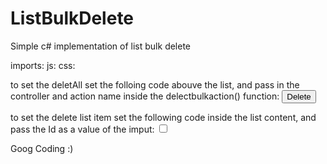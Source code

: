 # ListBulkDelete
Simple c# implementation of list bulk delete


imports:
  js:
    <script src="~/bulkaction/bulkaction.js" asp-append-version="true"></script>
  css: 
    <link rel="stylesheet" href="~/bulkaction/bulkbtn.css" asp-append-version="true" />
    
    
to set the deletAll set the folloing code abouve the list, and pass in the controller and action name inside the delectbulkaction() function: 
     <button type="button" class="btn btn-danger " id="deletebulk" onclick="delectbulkaction('Home', 'DeleteBulk')"> Delete</button>
     
to set the delete list item set the following code inside the list content, and pass the Id as a value of the imput:
      <td>
          <input type="checkbox" id="chk" class="classchk" value="@item.Id">
      </td>
     
     
Goog Coding :)
